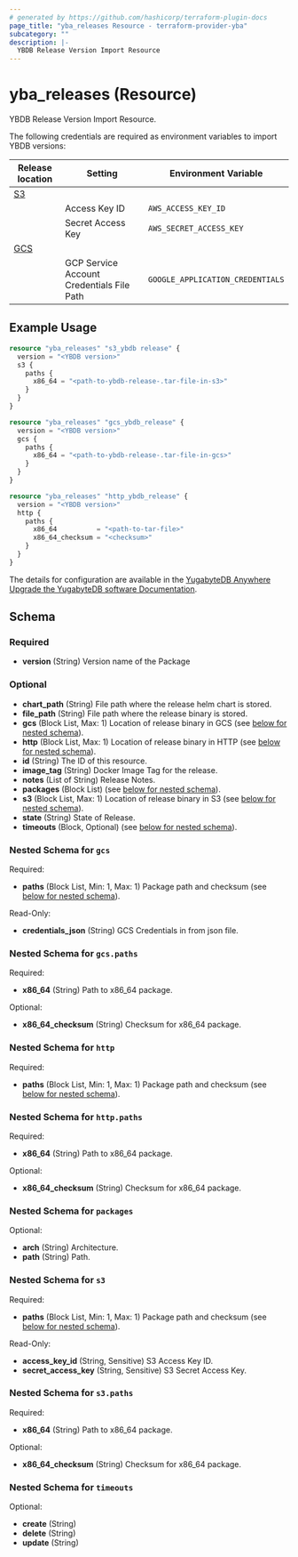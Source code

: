 ```yaml
---
# generated by https://github.com/hashicorp/terraform-plugin-docs
page_title: "yba_releases Resource - terraform-provider-yba"
subcategory: ""
description: |-
  YBDB Release Version Import Resource
---
```


# yba_releases (Resource)

YBDB Release Version Import Resource.

The following credentials are required as environment variables to import YBDB versions:

|Release location|Setting|Environment Variable|
|-------|--------|-------------------------------|
|[S3](https://docs.aws.amazon.com/cli/latest/userguide/cli-configure-envvars.html)|||
||Access Key ID|`AWS_ACCESS_KEY_ID`|
||Secret Access Key|`AWS_SECRET_ACCESS_KEY`|
|[GCS](https://cloud.google.com/docs/authentication/application-default-credentials)|||
|| GCP Service Account Credentials File Path|`GOOGLE_APPLICATION_CREDENTIALS`|

## Example Usage

```terraform
resource "yba_releases" "s3_ybdb release" {
  version = "<YBDB version>"
  s3 {
    paths {
      x86_64 = "<path-to-ybdb-release-.tar-file-in-s3>"
    }
  }
}

resource "yba_releases" "gcs_ybdb_release" {
  version = "<YBDB version>"
  gcs {
    paths {
      x86_64 = "<path-to-ybdb-release-.tar-file-in-gcs>"
    }
  }
}

resource "yba_releases" "http_ybdb_release" {
  version = "<YBDB version>"
  http {
    paths {
      x86_64          = "<path-to-tar-file>"
      x86_64_checksum = "<checksum>"
    }
  }
}
```

The details for configuration are available in the [YugabyteDB Anywhere Upgrade the YugabyteDB software Documentation](https://docs.yugabyte.com/preview/yugabyte-platform/manage-deployments/upgrade-software/).

<!-- schema generated by tfplugindocs -->
## Schema

### Required

- **version** (String) Version name of the Package

### Optional

- **chart_path** (String) File path where the release helm chart is stored.
- **file_path** (String) File path where the release binary is stored.
- **gcs** (Block List, Max: 1) Location of release binary in GCS (see [below for nested schema](#nestedblock--gcs)).
- **http** (Block List, Max: 1) Location of release binary in HTTP (see [below for nested schema](#nestedblock--http)).
- **id** (String) The ID of this resource.
- **image_tag** (String) Docker Image Tag for the release.
- **notes** (List of String) Release Notes.
- **packages** (Block List) (see [below for nested schema](#nestedblock--packages)).
- **s3** (Block List, Max: 1) Location of release binary in S3 (see [below for nested schema](#nestedblock--s3)).
- **state** (String) State of Release.
- **timeouts** (Block, Optional) (see [below for nested schema](#nestedblock--timeouts)).

<a id="nestedblock--gcs"></a>

### Nested Schema for `gcs`

Required:

- **paths** (Block List, Min: 1, Max: 1) Package path and checksum (see [below for nested schema](#nestedblock--gcs--paths)).

Read-Only:

- **credentials_json** (String) GCS Credentials in from json file.

<a id="nestedblock--gcs--paths"></a>

### Nested Schema for `gcs.paths`

Required:

- **x86_64** (String) Path to x86_64 package.

Optional:

- **x86_64_checksum** (String) Checksum for x86_64 package.

<a id="nestedblock--http"></a>

### Nested Schema for `http`

Required:

- **paths** (Block List, Min: 1, Max: 1) Package path and checksum (see [below for nested schema](#nestedblock--http--paths)).

<a id="nestedblock--http--paths"></a>

### Nested Schema for `http.paths`

Required:

- **x86_64** (String) Path to x86_64 package.

Optional:

- **x86_64_checksum** (String) Checksum for x86_64 package.

<a id="nestedblock--packages"></a>

### Nested Schema for `packages`

Optional:

- **arch** (String) Architecture.
- **path** (String) Path.

<a id="nestedblock--s3"></a>

### Nested Schema for `s3`

Required:

- **paths** (Block List, Min: 1, Max: 1) Package path and checksum (see [below for nested schema](#nestedblock--s3--paths)).

Read-Only:

- **access_key_id** (String, Sensitive) S3 Access Key ID.
- **secret_access_key** (String, Sensitive) S3 Secret Access Key.

<a id="nestedblock--s3--paths"></a>

### Nested Schema for `s3.paths`

Required:

- **x86_64** (String) Path to x86_64 package.

Optional:

- **x86_64_checksum** (String) Checksum for x86_64 package.

<a id="nestedblock--timeouts"></a>

### Nested Schema for `timeouts`

Optional:

- **create** (String)
- **delete** (String)
- **update** (String)
